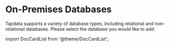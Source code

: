# On-Premises Databases

Tapdata supports a variety of database types, including relational and non-relational databases. Please select the database you would like to add:

import DocCardList from '@theme/DocCardList';

<DocCardList />

